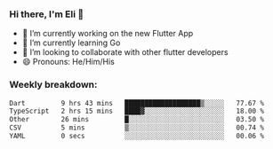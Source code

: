 ### Hi there, I'm Eli 👋
- 🔭 I’m currently working on the new Flutter App
- 🌱 I’m currently learning Go
- 🦄 I’m looking to collaborate with other flutter developers
- 😄 Pronouns: He/Him/His

### Weekly breakdown:
<!--START_SECTION:waka-->

```txt
Dart         9 hrs 43 mins   ███████████████████▒░░░░░   77.67 %
TypeScript   2 hrs 15 mins   ████▓░░░░░░░░░░░░░░░░░░░░   18.00 %
Other        26 mins         █░░░░░░░░░░░░░░░░░░░░░░░░   03.50 %
CSV          5 mins          ▒░░░░░░░░░░░░░░░░░░░░░░░░   00.74 %
YAML         0 secs          ░░░░░░░░░░░░░░░░░░░░░░░░░   00.06 %
```

<!--END_SECTION:waka-->
